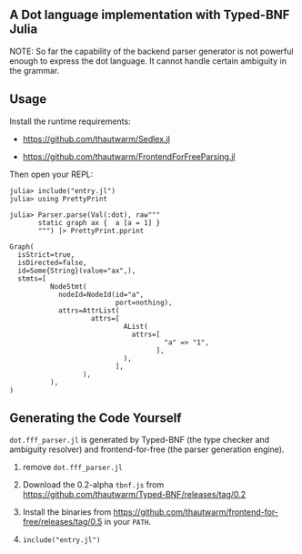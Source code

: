## A Dot language implementation with Typed-BNF Julia

NOTE: So far the capability of the backend parser generator is not powerful enough to express the dot language. It cannot handle certain ambiguity in the grammar.

## Usage

Install the runtime requirements:

- https://github.com/thautwarm/Sedlex.jl

- https://github.com/thautwarm/FrontendForFreeParsing.jl

Then open your REPL:

```
julia> include("entry.jl")
julia> using PrettyPrint

julia> Parser.parse(Val(:dot), raw"""
       static graph ax {  a [a = 1] }
       """) |> PrettyPrint.pprint

Graph(
  isStrict=true,
  isDirected=false,
  id=Some{String}(value="ax",),
  stmts=[
          NodeStmt(
            nodeId=NodeId(id="a",
                          port=nothing),
            attrs=AttrList(
                    attrs=[
                            AList(
                              attrs=[
                                      "a" => "1",
                                    ],
                            ),
                          ],
                  ),
          ),
)
```

## Generating the Code Yourself

`dot.fff_parser.jl` is generated by Typed-BNF (the type checker and ambiguity resolver) and frontend-for-free (the 
parser generation engine).

1. remove `dot.fff_parser.jl`

2. Download the 0.2-alpha `tbnf.js` from https://github.com/thautwarm/Typed-BNF/releases/tag/0.2

3. Install the binaries from https://github.com/thautwarm/frontend-for-free/releases/tag/0.5 in your `PATH`.

4. `include("entry.jl")`
